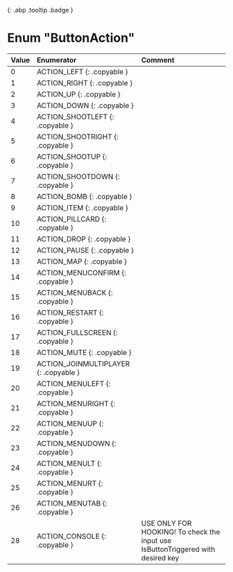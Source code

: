 [ ](#){: .abp .tooltip .badge }
# Enum "ButtonAction"
|Value|Enumerator|Comment|
|:--|:--|:--|
| 0 |ACTION_LEFT {: .copyable } |  | 
| 1 |ACTION_RIGHT {: .copyable } |  | 
| 2 |ACTION_UP {: .copyable } |  | 
| 3 |ACTION_DOWN {: .copyable } |  | 
| 4 |ACTION_SHOOTLEFT {: .copyable } |  | 
| 5 |ACTION_SHOOTRIGHT {: .copyable } |  | 
| 6 |ACTION_SHOOTUP {: .copyable } |  | 
| 7 |ACTION_SHOOTDOWN {: .copyable } |  | 
| 8 |ACTION_BOMB {: .copyable } |  | 
| 9 |ACTION_ITEM {: .copyable } |  | 
| 10 |ACTION_PILLCARD {: .copyable } |  | 
| 11 |ACTION_DROP {: .copyable } |  | 
| 12 |ACTION_PAUSE {: .copyable } |  | 
| 13 |ACTION_MAP {: .copyable } |  | 
| 14 |ACTION_MENUCONFIRM {: .copyable } |  | 
| 15 |ACTION_MENUBACK {: .copyable } |  | 
| 16 |ACTION_RESTART {: .copyable } |  | 
| 17 |ACTION_FULLSCREEN {: .copyable } |  | 
| 18 |ACTION_MUTE {: .copyable } |  | 
| 19 |ACTION_JOINMULTIPLAYER {: .copyable } |  | 
| 20 |ACTION_MENULEFT {: .copyable } |  | 
| 21 |ACTION_MENURIGHT {: .copyable } |  | 
| 22 |ACTION_MENUUP {: .copyable } |  | 
| 23 |ACTION_MENUDOWN {: .copyable } |  | 
| 24 |ACTION_MENULT {: .copyable } |  | 
| 25 |ACTION_MENURT {: .copyable } |  | 
| 26 |ACTION_MENUTAB {: .copyable } |  | 
| 28 |ACTION_CONSOLE {: .copyable } | USE ONLY FOR HOOKING! To check the input use IsButtonTriggered with desired key <br> | 
